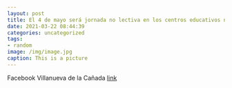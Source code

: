 ```yaml
---
layout: post
title: El 4 de mayo será jornada no lectiva en los centros educativos no universitarios de la Comunidad
date: 2021-03-22 08:44:39
categories: uncategorized
tags:
- random
image: /img/image.jpg
caption: This is a picture
---
```

Facebook Villanueva de la Cañada [link](https://www.facebook.com/438978526296872/posts/1492692380925476/)
